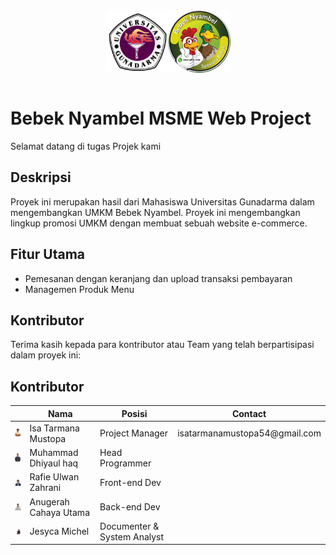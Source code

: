 
<div align="center" class="logo-container">
	<table border=0>
		<tr>
  <img src="Documentation Project Manage/images/Gunadarma Logo - Copy.jpg" width=100px alt="Logo Gunadarma">
	</tr>
	<tr><img src="Documentation Project Manage/images/logoBebekNyambel.png"  width=100px alt="Logo 2"></tr>
	</table>

  <div class="overlay"></div>
  
</div>

# Bebek Nyambel MSME Web Project

Selamat datang di tugas Projek kami 

## Deskripsi
Proyek ini merupakan hasil dari Mahasiswa Universitas Gunadarma dalam mengembangkan UMKM Bebek Nyambel. Proyek ini mengembangkan lingkup promosi UMKM dengan membuat sebuah website e-commerce. 

## Fitur Utama

- Pemesanan dengan keranjang dan upload transaksi pembayaran
- Managemen Produk Menu

## Kontributor

Terima kasih kepada para kontributor atau Team yang telah berpartisipasi dalam proyek ini:

## Kontributor


<table>
  <thead>
    <tr>
      <th></th>
      <th>Nama</th>
      <th>Posisi</th>
      <th>Contact</th>
    </tr>
  </thead>
  <tbody>
    <tr>
      <td><img width=40px src="Documentation Project Manage/images/image (5).png" alt="Foto Profil"></td>
      <td>Isa Tarmana Mustopa</td>
      <td>Project Manager</td>
      <td>isatarmanamustopa54@gmail.com</td>
    </tr>
    <tr>
      <td><img width=40px src="Documentation Project Manage/images/image (4).png" alt="Foto Profil"></td>
      <td>Muhammad Dhiyaul haq</td>
      <td>Head Programmer</td>
      <td><a href="https://github.com/ulhaq18"></td>
    </tr>
    <tr>
      <td><img width=40px src="Documentation Project Manage/images/image (3).png" alt="Foto Profil"></td>
      <td>Rafie Ulwan Zahrani </td>
      <td>Front-end Dev</td>
      <td><a href="https://github.com/rafiulwan"></td>
    </tr>
    <tr>
      <td><img width=40px src="Documentation Project Manage/images/image (1).png" alt="Foto Profil"></td>
      <td>Anugerah Cahaya Utama</td>
      <td>Back-end Dev</td>
      <td><a href="https://github.com/cahayoyo"></td>
    </tr>
    <tr>
      <td><img width=40px src="Documentation Project Manage/images/image (2).png" alt="Foto Profil"></td>
      <td>Jesyca Michel</td>
      <td>Documenter & System Analyst</td>
      <td></td>
    </tr>
  </tbody>
</table>

